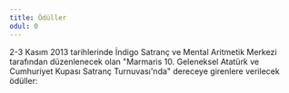 ```yaml
---
title: Ödüller
odul: 0
---
```


2-3 Kasım 2013 tarihlerinde İndigo Satranç ve Mental Aritmetik Merkezi tarafından düzenlenecek olan "Marmaris 10. Geleneksel Atatürk ve Cumhuriyet Kupası Satranç Turnuvası'nda" dereceye girenlere verilecek ödüller:
